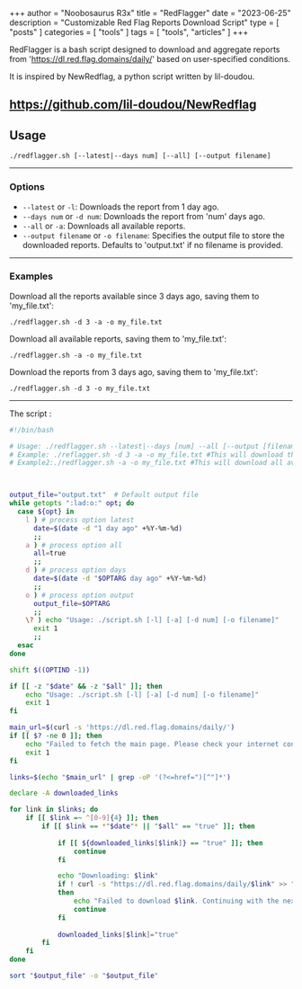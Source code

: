 +++
author = "Noobosaurus R3x"
title = "RedFlagger"
date = "2023-06-25"
description = "Customizable Red Flag Reports Download Script"
type = [
    "posts"
]
categories = [
    "tools"
]
tags = [
    "tools",
    "articles"
]
+++



RedFlagger is a bash script designed to download and aggregate reports from 'https://dl.red.flag.domains/daily/' based on user-specified conditions.

It is inspired by NewRedflag, a python script written by lil-doudou.

https://github.com/lil-doudou/NewRedflag
---
## Usage

```./redflagger.sh [--latest|--days num] [--all] [--output filename]```


---
### Options

- `--latest` or `-l`: Downloads the report from 1 day ago.
- `--days num` or `-d num`: Downloads the report from 'num' days ago.
- `--all` or `-a`: Downloads all available reports.
- `--output filename` or `-o filename`: Specifies the output file to store the downloaded reports. Defaults to 'output.txt' if no filename is provided.
---
### Examples

Download all the reports available since 3 days ago, saving them to 'my_file.txt':

```./redflagger.sh -d 3 -a -o my_file.txt```

Download all available reports, saving them to 'my_file.txt':

```./redflagger.sh -a -o my_file.txt```

Download the reports from 3 days ago, saving them to 'my_file.txt':

```./redflagger.sh -d 3 -o my_file.txt```

---
The script :
```bash
#!/bin/bash

# Usage: ./redflagger.sh --latest|--days [num] --all [--output [filename]]
# Example: ./reflagger.sh -d 3 -a -o my_file.txt #This will download the report from 3 days ago and all available reports, saving them to my_file.txt
# Example2:./redflagger.sh -a -o my_file.txt #This will download all available reports, saving them to my_file.txt



output_file="output.txt"  # Default output file
while getopts ":lad:o:" opt; do
  case ${opt} in
    l ) # process option latest
      date=$(date -d "1 day ago" +%Y-%m-%d)
      ;;
    a ) # process option all
      all=true
      ;;
    d ) # process option days
      date=$(date -d "$OPTARG day ago" +%Y-%m-%d)
      ;;
    o ) # process option output
      output_file=$OPTARG
      ;;
    \? ) echo "Usage: ./script.sh [-l] [-a] [-d num] [-o filename]"
      exit 1
      ;;
  esac
done

shift $((OPTIND -1))

if [[ -z "$date" && -z "$all" ]]; then
    echo "Usage: ./script.sh [-l] [-a] [-d num] [-o filename]"
    exit 1
fi

main_url=$(curl -s 'https://dl.red.flag.domains/daily/')
if [[ $? -ne 0 ]]; then
    echo "Failed to fetch the main page. Please check your internet connection."
    exit 1
fi

links=$(echo "$main_url" | grep -oP '(?<=href=")[^"]*')

declare -A downloaded_links

for link in $links; do
    if [[ $link =~ ^[0-9]{4} ]]; then
        if [[ $link == *"$date"* || "$all" == "true" ]]; then
            
            if [[ ${downloaded_links[$link]} == "true" ]]; then
                continue
            fi

            echo "Downloading: $link"
            if ! curl -s "https://dl.red.flag.domains/daily/$link" >> "$output_file" 2>/dev/null ;
            then
                echo "Failed to download $link. Continuing with the next one."
                continue
            fi
            
            downloaded_links[$link]="true"
        fi
    fi
done

sort "$output_file" -o "$output_file"
```